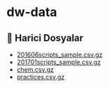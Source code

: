 # dw-data

<!--Index-->

## 🔗 Harici Dosyalar

- [201606scripts_sample.csv.gz](./201606scripts_sample.csv.gz)
- [201701scripts_sample.csv.gz](./201701scripts_sample.csv.gz)
- [chem.csv.gz](./chem.csv.gz)
- [practices.csv.gz](./practices.csv.gz)


<!--Index-->
